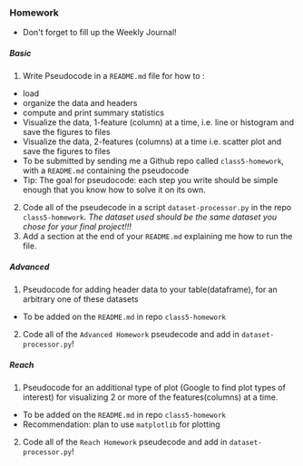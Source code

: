 ### Homework
* Don't forget to fill up the Weekly Journal! 

##### Basic
1. Write Pseudocode in a `README.md` file for how to :
  * load
  * organize the data and headers
  * compute and print summary statistics 
  * Visualize the data, 1-feature (column) at a time, i.e. line or histogram and save the figures to files 
  * Visualize the data, 2-features (columns) at a time i.e. scatter plot and save the figures to files
  * To be submitted by sending me a Github repo called `class5-homework`, with a `README.md` containing the pseudocode
  * Tip: The goal for pseudocode: each step you write should be simple enough that you know how to solve it on its own.

2. Code all of the pseudecode in a script `dataset-processor.py` in the repo `class5-homework`. *The dataset used should be the same dataset you chose for your final project!!!*
3. Add a section at the end of your `README.md` explaining me how to run the file.

##### Advanced
1. Pseudocode for adding header data to your table(dataframe), for an arbitrary one of these datasets
  * To be added on the `README.md` in repo `class5-homework`
2. Code all of the `Advanced Homework` pseudecode and add in `dataset-processor.py`!

##### Reach
1. Pseudocode for an additional type of plot (Google to find plot types of interest) for visualizing 2 or more of the features(columns) at a time.
  * To be added on the `README.md` in repo `class5-homework`
  * Recommendation: plan to use `matplotlib` for plotting
2. Code all of the `Reach Homework` pseudecode and add in `dataset-processor.py`!